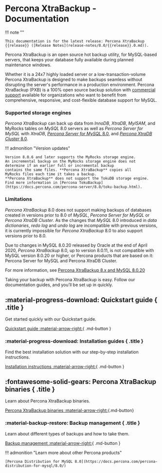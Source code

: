 
# Percona XtraBackup - Documentation

!!! note ""

    This documentation is for the latest release: Percona XtraBackup {{release}} ([Release Notes](release-notes/8.0/{{release}}.0.md)).

Percona XtraBackup is an open source hot backup utility, for MySQL-based servers, that keeps your database fully available during planned maintenance windows.

Whether it is a 24x7 highly loaded server or a low-transaction-volume
Percona XtraBackup is designed to make backups seamless
without disrupting the server's performance in a production
environment. Percona XtraBackup (PXB) is a 100% open source backup solution with [commercial support](https://www.percona.com/mysql-support/) available for organizations who want to benefit from comprehensive, responsive, and cost-flexible database support for MySQL.

### Supported storage engines

*Percona XtraBackup* can back up data from *InnoDB*, *XtraDB*,
*MyISAM*, and MyRocks tables on *MySQL* 8.0 servers as well as *Percona Server for MySQL*
with *XtraDB*, [*Percona Server for MySQL* 8.0](https://docs.percona.com/percona-server/8.0/), and [*Percona XtraDB Cluster* 8.0](https://docs.percona.com/percona-xtradb-cluster/8.0/).

!!! admonition "Version updates"
   
    Version 8.0.6 and later supports the MyRocks storage engine. 
    An incremental backup on the MyRocks storage engine does not 
    determine if an earlier full or incremental backup 
    contains the same files. **Percona XtraBackup** copies all 
    MyRocks files each time it takes a backup.
    **Percona XtraBackup** does not support the TokuDB storage engine. Find more information in [Percona TokuBackup](https://docs.percona.com/percona-server/8.0/toku-backup.html). 

### Limitations

*Percona XtraBackup* 8.0 does not support making backups of databases
created in versions prior to 8.0 of *MySQL*, *Percona Server for MySQL* or
*Percona XtraDB Cluster*. As the changes that *MySQL* 8.0 introduced
in *data dictionaries*, *redo log* and *undo log* are incompatible
with previous versions, it is currently impossible for *Percona XtraBackup* 8.0 to also support versions prior to 8.0.

Due to changes in MySQL 8.0.20 released by Oracle at the end of April 2020,
*Percona XtraBackup* 8.0, up to version 8.0.11, is not compatible with MySQL version 8.0.20 or
higher, or Percona products that are based on it: Percona Server for MySQL and
Percona XtraDB Cluster.

For more information, see [Percona XtraBackup 8.x and MySQL 8.0.20](https://www.percona.com/blog/2020/04/28/percona-xtrabackup-8-x-and-mysql-8-0-20/)

Taking your backup with Percona XtraBackup is easy. Follow our documentation guides, and you’ll be set up in quickly.

<div data-grid markdown><div data-banner markdown>

## :material-progress-download: Quickstart guide { .title }

Get started quickly with our Quickstart guide.

[Quickstart guide :material-arrow-right:](quickstart-overview.md){ .md-button }

</div><div data-banner markdown>

### :material-progress-download: Installation guides { .title }

Find the best installation solution with our step-by-step installation instructions.

[Installation instructions :material-arrow-right:](installation.md){ .md-button }

</div><div data-banner markdown>

## :fontawesome-solid-gears: Percona XtraBackup binaries { .title }

Learn about Percona XtraBackup binaries.

[Percona XtraBackup binaries :material-arrow-right:](binaries-overview.md){.md-button}

</div><div data-banner markdown>

### :material-backup-restore: Backup management { .title }

Learn about different types of backups and how to take them.

[Backup management :material-arrow-right:](backup-overview.md){ .md-button }

</div>
</div>

!!! admonition "Learn more about other Percona products"

    [Percona Distribution for MySQL 8.0](https://docs.percona.com/percona-distribution-for-mysql/8.0/) 